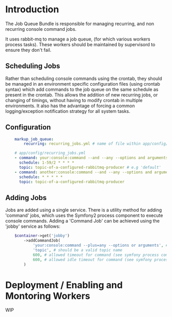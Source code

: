 Introduction
============

The Job Queue Bundle is responsible for managing recurring, and non recurring console command jobs.

It uses rabbit-mq to manage a job queue, (for which various workers process tasks).
These workers should be maintained by supervisord to ensure they don't fail.


Scheduling Jobs
---------------

Rather than scheduling console commands using the crontab, they should be managed in an environment specific configuration files (using crontab syntax) which add commands to the job queue on the same schedule as present in the crontab. This allows the addition of new recurring jobs, or changing of timings, without having to modify crontab in multiple environments. It also has the advantage of forcing a common logging/exception notification strategy for all system tasks.


Configuration
-------------

```yml
	markup_job_queue:
	    recurring: recurring_jobs.yml # name of file within app/config/
```

```yml
	# app/config/recurring_jobs.yml
	- command: your:console:command --and --any --options and arguments
	  schedule: 1-59/2 * * * *
	  topic: topic-of-a-configured-rabbitmq-producer # e.g 'default'
	- command: another:console:command --and --any --options and arguments
	  schedule: * * * * *
	  topic: topic-of-a-configured-rabbitmq-producer
```

Adding Jobs
-----------

Jobs are added using a single service. There is a utility method for adding 'command' jobs, which uses the Symfony2 process component to execute console commands. Adding a 'Command Job' can be achieved using the 'jobby' service as follows:

```php
	$container->get('jobby')
		->addCommandJob(
			'your:console:command --plus=any --options or arguments', #this needs to be a valid command
			'topic', # should be a valid topic name
			600, # allowed timeout for command (see symfony process component documentation)
			600, # allowed idle timeout for command (see symfony process component documentation)
		)
```

Deployment / Enabling and Montoring Workers
================

WIP
